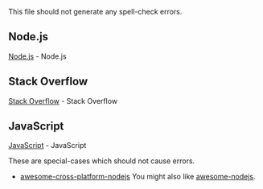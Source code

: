 This file should not generate any spell-check errors.

## Node.js

[Node.js](https://foo.com) - Node.js

## Stack Overflow

[Stack Overflow](https://foo.com) - Stack Overflow

## JavaScript

[JavaScript](https://foo.com) - JavaScript

These are special-cases which should not cause errors.

- [awesome-cross-platform-nodejs](https://github.com/bcoe/awesome-cross-platform-nodejs)
You might also like [awesome-nodejs](https://github.com/sindresorhus/awesome-nodejs).
